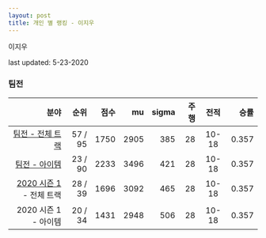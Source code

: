 ```yaml
---
layout: post
title: 개인 별 랭킹 - 이지우
---
```


이지우

last updated: 5-23-2020


### 팀전

| 분야 | 순위 | 점수 | mu | sigma | 주행 | 전적 | 승률 |
|---:|---:|---:|---:|---:|---:|:---:|---:|
| [팀전 - 전체 트랙](../team-full) | 57 / 95 | 1750 | 2905 | 385 | 28 | 10-18 | 0.357 |
| [팀전 - 아이템](../team-item) | 23 / 90 | 2233 | 3496 | 421 | 28 | 10-18 | 0.357 |
| [2020 시즌 1](../teams-t2020_1) - 전체 트랙 | 28 / 39 | 1696 | 3092 | 465 | 28 | 10-18 | 0.357 |
| 2020 시즌 1 - 아이템 | 20 / 34 | 1431 | 2948 | 506 | 28 | 10-18 | 0.357 |

